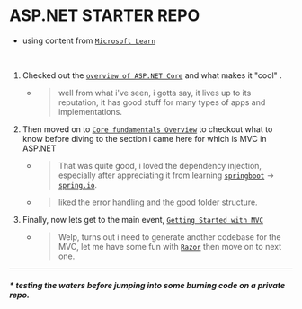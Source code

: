 # ASP.NET STARTER REPO
- using content from [`Microsoft Learn`](https://learn.microsoft.com/en-us/aspnet/core/getting-started/?view=aspnetcore-7.0&tabs=windows)

<br>

1. Checked out the [`overview of ASP.NET Core`](https://learn.microsoft.com/en-us/aspnet/core/?view=aspnetcore-7.0) and what makes it "cool" .
    - > well from what i've seen, i gotta say, it lives up to its reputation, it has good stuff for many types of apps and implementations.

2. Then moved on to [`Core fundamentals Overview`](https://learn.microsoft.com/en-us/aspnet/core/fundamentals/?view=aspnetcore-7.0&tabs=windows) to checkout what to know before diving to the section i came here for which is MVC in ASP.NET 
    - > That was quite good, i loved the dependency injection, especially after appreciating it from learning [`springboot`](https://spring.io/projects/spring-boot) -> [`spring.io`](https://spring.io/).
    - > liked the error handling and the good folder structure.

3. Finally, now lets get to the main event, [`Getting Started with MVC`](https://learn.microsoft.com/en-us/aspnet/core/tutorials/first-mvc-app/start-mvc?view=aspnetcore-7.0&tabs=visual-studio) 
    - > Welp, turns out i need to generate another codebase for the MVC, let me have some fun with [`Razor`](https://learn.microsoft.com/en-us/aspnet/core/tutorials/razor-pages/razor-pages-start?view=aspnetcore-7.0&tabs=visual-studio-code) then move on to next one.


---

##### * testing the waters before jumping into some burning code on a private repo.
